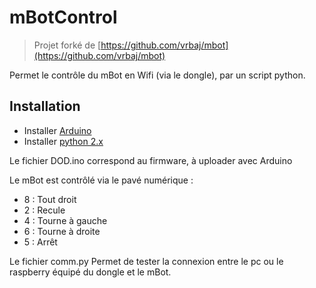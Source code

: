 # mBotControl

> Projet forké de [https://github.com/vrbaj/mbot](https://github.com/vrbaj/mbot)

Permet le contrôle du mBot en Wifi (via le dongle), par un script python.

## Installation

- Installer [Arduino](https://www.arduino.cc/en/Main/Software)
- Installer [python 2.x](https://www.python.org/)

Le fichier DOD.ino correspond au firmware, à uploader avec Arduino

Le mBot est contrôlé via le pavé numérique :

- 8 : Tout droit
- 2 : Recule
- 4 : Tourne à gauche
- 6 : Tourne à droite
- 5 : Arrêt

Le fichier comm.py Permet de tester la connexion entre le pc ou le raspberry équipé du dongle et le mBot.
